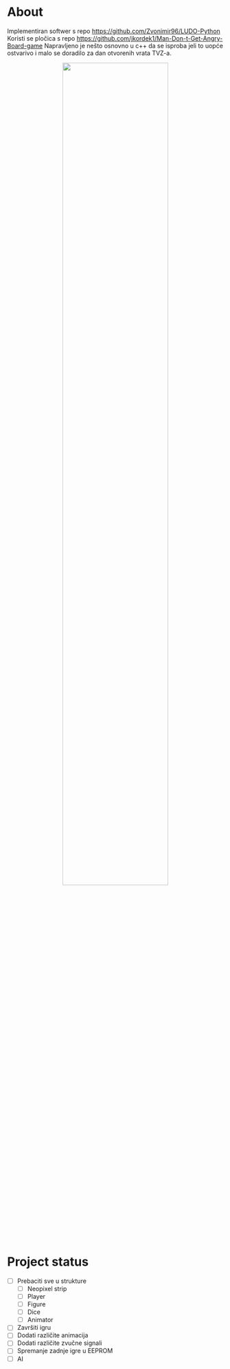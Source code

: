 # About
Implementiran softwer s repo https://github.com/Zvonimir96/LUDO-Python 
Koristi se pločica s repo https://github.com/jkordek1/Man-Don-t-Get-Angry-Board-game
Napravljeno je nešto osnovno u c++ da se isproba jeli to uopće ostvarivo i malo se doradilo za dan otvorenih vrata TVZ-a.

<p align="center">
  <img src="https://github.com/Zvonimir96/LUDO-Atmega/assets/46999608/64ab41b9-493b-414b-9b26-111d5c4ff333" width="70%">
</p>

# Project status
- [ ] Prebaciti sve u strukture
  - [ ] Neopixel strip
  - [ ] Player
  - [ ] Figure
  - [ ] Dice
  - [ ] Animator
- [ ] Završiti igru
- [ ] Dodati različite animacija
- [ ] Dodati različite zvučne signali
- [ ] Spremanje zadnje igre u EEPROM
- [ ] AI
